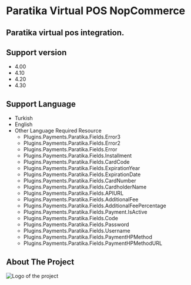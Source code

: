 # Paratika Virtual POS NopCommerce 
## Paratika virtual pos integration.

## Support version
* 4.00
* 4.10
* 4.20
* 4.30

## Support Language
* Turkish
* English
* Other Language Required Resource
  * Plugins.Payments.Paratika.Fields.Error3
  * Plugins.Payments.Paratika.Fields.Error2
  * Plugins.Payments.Paratika.Fields.Error
  * Plugins.Payments.Paratika.Fields.Installment
  * Plugins.Payments.Paratika.Fields.CardCode
  * Plugins.Payments.Paratika.Fields.ExpirationYear
  * Plugins.Payments.Paratika.Fields.ExpirationDate
  * Plugins.Payments.Paratika.Fields.CardNumber
  * Plugins.Payments.Paratika.Fields.CardholderName
  * Plugins.Payments.Paratika.Fields.APIURL
  * Plugins.Payments.Paratika.Fields.AdditionalFee
  * Plugins.Payments.Paratika.Fields.AdditionalFeePercentage
  * Plugins.Payments.Paratika.Fields.Payment.IsActive
  * Plugins.Payments.Paratika.Fields.Code
  * Plugins.Payments.Paratika.Fields.Password
  * Plugins.Payments.Paratika.Fields.Username
  * Plugins.Payments.Paratika.Fields.PaymentHPMethod
  * Plugins.Payments.Paratika.Fields.PaymentHPMethodURL


<!-- ABOUT THE PROJECT -->
## About The Project

![Logo of the project](https://raw.githubusercontent.com/sercanboyraz/paratika-nopcommerce/master/Presentation/Nop.Web/wwwroot/images/nopparatika1.png)
